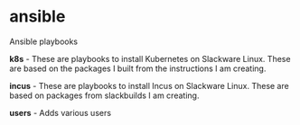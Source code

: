 # ansible

Ansible playbooks

**k8s** - These are playbooks to install Kubernetes on Slackware Linux.  These are based on the packages I built from the instructions I am creating.

**incus** - These are playbooks to install Incus on Slackware Linux.  These are based on packages from slackbuilds I am creating.

**users** - Adds various users
